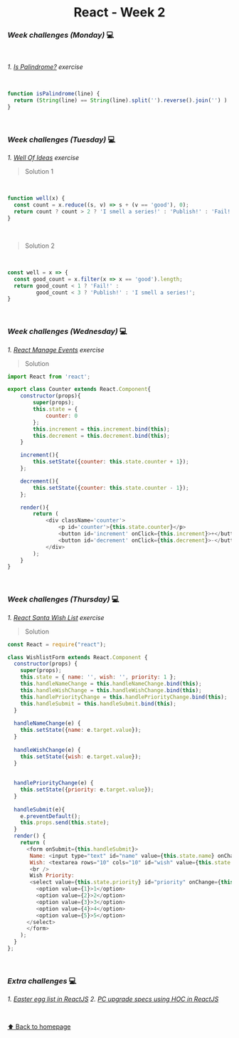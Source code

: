 <h1 align="center">React - Week 2</h1>

### _Week challenges (Monday)_ 💻
<br>

_1. [Is Palindrome?](https://www.codewars.com/kata/57a5015d72292ddeb8000b31/train/javascript) exercise_

<br>

```js
function isPalindrome(line) {
  return (String(line) == String(line).split('').reverse().join('') )
}
```
<br>

### _Week challenges (Tuesday)_ 💻

_1. [Well Of Ideas](https://www.codewars.com/kata/57f222ce69e09c3630000212/train/javascript) exercise_

> Solution 1

<br>

```js
function well(x) {
  const count = x.reduce((s, v) => s + (v == 'good'), 0);
  return count ? count > 2 ? 'I smell a series!' : 'Publish!' : 'Fail!';
}
```

<br>

> Solution 2

<br>

```js
const well = x => {
  const good_count = x.filter(x => x == 'good').length;
  return good_count < 1 ? 'Fail!' : 
         good_count < 3 ? 'Publish!' : 'I smell a series!';
}
```

<br>

### _Week challenges (Wednesday)_ 💻

_1. [React Manage Events](https://www.codewars.com/kata/5a8319f257c562ede8000037/train/javascript) exercise_

> Solution 

```js
import React from 'react';

export class Counter extends React.Component{
    constructor(props){
        super(props);
        this.state = {
            counter: 0
        };
        this.increment = this.increment.bind(this);
        this.decrement = this.decrement.bind(this);
    }

    increment(){
        this.setState({counter: this.state.counter + 1});
    };

    decrement(){
        this.setState({counter: this.state.counter - 1});
    };

    render(){
        return (
            <div className='counter'>
                <p id='counter'>{this.state.counter}</p>
                <button id='increment' onClick={this.increment}>+</button>
                <button id='decrement' onClick={this.decrement}>-</button>
            </div>
        );
    }
}
```

<br>

### _Week challenges (Thursday)_ 💻

_1. [React Santa Wish List]() exercise_

> Solution

```js
const React = require("react");

class WishlistForm extends React.Component {
  constructor(props) {
    super(props);
    this.state = { name: '', wish: '', priority: 1 };
    this.handleNameChange = this.handleNameChange.bind(this);
    this.handleWishChange = this.handleWishChange.bind(this);
    this.handlePriorityChange = this.handlePriorityChange.bind(this);
    this.handleSubmit = this.handleSubmit.bind(this);
  }
  
  handleNameChange(e) {
    this.setState({name: e.target.value});
  }
  
  handleWishChange(e) {
    this.setState({wish: e.target.value});
  }
  
  
  handlePriorityChange(e) {
    this.setState({priority: e.target.value});
  }
  
  handleSubmit(e){
    e.preventDefault();
    this.props.send(this.state);
  }
  render() {
    return (
      <form onSubmit={this.handleSubmit}>
       Name: <input type="text" id="name" value={this.state.name} onChange={this.handleNameChange}/>
       Wish: <textarea rows="10" cols="10" id="wish" value={this.state.wish} onChange={this.handleWishChange} />
       <br />
       Wish Priority:
       <select value={this.state.priority} id="priority" onChange={this.handlePriorityChange}>
         <option value={1}>1</option>
         <option value={2}>2</option>
         <option value={3}>3</option>
         <option value={4}>4</option>
         <option value={5}>5</option>
      </select>
      </form>
    );
  }
};
```

<br>

### _Extra challenges_ 💻

_1. [Easter egg list in ReactJS](https://www.codewars.com/kata/5a95947f4a6b342636000173/train/javascript)_
_2. [PC upgrade specs using HOC in ReactJS](https://www.codewars.com/kata/5a9c0fa45084d79b1f000138)_

<br>


[⬆ Back to homepage](https://github.com/21atalia/core-code-upskilling-readme/blob/main/README.md)
